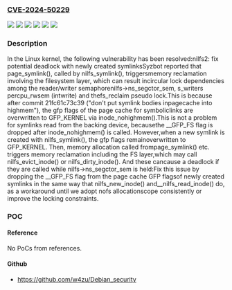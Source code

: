 ### [CVE-2024-50229](https://cve.mitre.org/cgi-bin/cvename.cgi?name=CVE-2024-50229)
![](https://img.shields.io/static/v1?label=Product&message=Linux&color=blue)
![](https://img.shields.io/static/v1?label=Version&message=&color=brightgreen)
![](https://img.shields.io/static/v1?label=Version&message=076e4ab3279eb3ddb206de44d04df7aeb2428e09%20&color=brightgreen)
![](https://img.shields.io/static/v1?label=Version&message=21fc61c73c3903c4c312d0802da01ec2b323d174%20&color=brightgreen)
![](https://img.shields.io/static/v1?label=Version&message=4.5%20&color=brightgreen)
![](https://img.shields.io/static/v1?label=Vulnerability&message=n%2Fa&color=blue)

### Description

In the Linux kernel, the following vulnerability has been resolved:nilfs2: fix potential deadlock with newly created symlinksSyzbot reported that page_symlink(), called by nilfs_symlink(), triggersmemory reclamation involving the filesystem layer, which can result incircular lock dependencies among the reader/writer semaphorenilfs->ns_segctor_sem, s_writers percpu_rwsem (intwrite) and thefs_reclaim pseudo lock.This is because after commit 21fc61c73c39 ("don't put symlink bodies inpagecache into highmem"), the gfp flags of the page cache for symboliclinks are overwritten to GFP_KERNEL via inode_nohighmem().This is not a problem for symlinks read from the backing device, becausethe __GFP_FS flag is dropped after inode_nohighmem() is called.  However,when a new symlink is created with nilfs_symlink(), the gfp flags remainoverwritten to GFP_KERNEL.  Then, memory allocation called frompage_symlink() etc.  triggers memory reclamation including the FS layer,which may call nilfs_evict_inode() or nilfs_dirty_inode().  And these cancause a deadlock if they are called while nilfs->ns_segctor_sem is held:Fix this issue by dropping the __GFP_FS flag from the page cache GFP flagsof newly created symlinks in the same way that nilfs_new_inode() and__nilfs_read_inode() do, as a workaround until we adopt nofs allocationscope consistently or improve the locking constraints.

### POC

#### Reference
No PoCs from references.

#### Github
- https://github.com/w4zu/Debian_security


